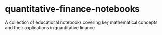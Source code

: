 # quantitative-finance-notebooks
A collection of educational notebooks covering key mathematical concepts and their applications in quantitative finance
